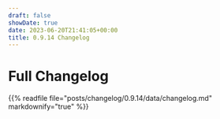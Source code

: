 ```yaml
---
draft: false
showDate: true
date: 2023-06-20T21:41:05+00:00
title: 0.9.14 Changelog
---
```


# Full Changelog

{{% readfile file="posts/changelog/0.9.14/data/changelog.md" markdownify="true" %}}